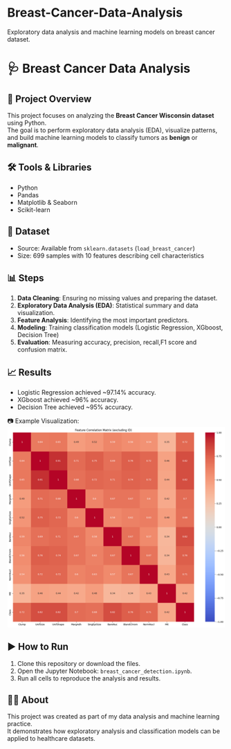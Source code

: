 # Breast-Cancer-Data-Analysis
Exploratory data analysis and machine learning models on breast cancer dataset.
# 🩺 Breast Cancer Data Analysis

## 📌 Project Overview
This project focuses on analyzing the **Breast Cancer Wisconsin dataset** using Python.  
The goal is to perform exploratory data analysis (EDA), visualize patterns, and build machine learning models to classify tumors as **benign** or **malignant**.

## 🛠️ Tools & Libraries
- Python  
- Pandas  
- Matplotlib & Seaborn  
- Scikit-learn  

## 📂 Dataset
- Source: Available from `sklearn.datasets` (`load_breast_cancer`)  
- Size: 699 samples with 10 features describing cell characteristics  

## 📊 Steps
1. **Data Cleaning**: Ensuring no missing values and preparing the dataset.  
2. **Exploratory Data Analysis (EDA)**: Statistical summary and data visualization.  
3. **Feature Analysis**: Identifying the most important predictors.  
4. **Modeling**: Training classification models (Logistic Regression, XGboost, Decision Tree)
5. **Evaluation**: Measuring accuracy, precision, recall,F1 score and confusion matrix.  

## 📈 Results
- Logistic Regression achieved ~97.14% accuracy.  
- XGboost achieved ~96% accuracy.
- Decision Tree achieved  ~95% accuracy.


📷 Example Visualization:  
![Correlation Heatmap](images/heatmap.png)  

## ▶️ How to Run
1. Clone this repository or download the files.  
2. Open the Jupyter Notebook: `breast_cancer_detection.ipynb`.  
3. Run all cells to reproduce the analysis and results.  

## 👩‍💻 About
This project was created as part of my data analysis and machine learning practice.  
It demonstrates how exploratory analysis and classification models can be applied to healthcare datasets.
